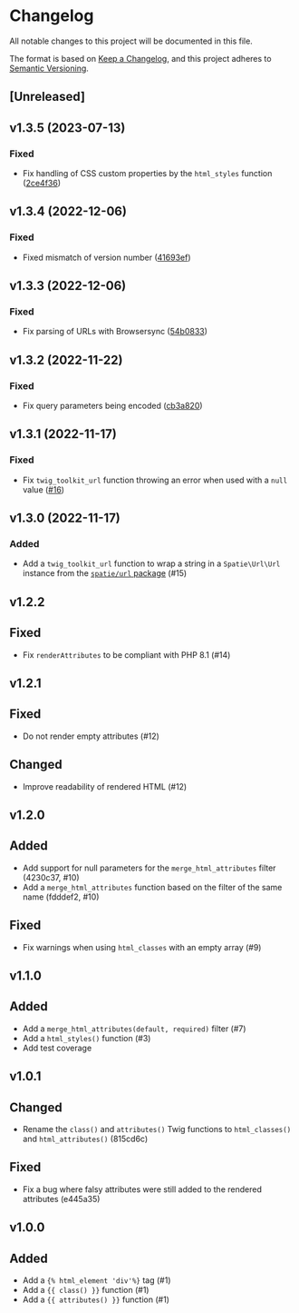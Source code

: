 # Changelog

All notable changes to this project will be documented in this file.

The format is based on [Keep a Changelog](https://keepachangelog.com/en/1.0.0/), and this project adheres to [Semantic Versioning](https://semver.org/spec/v2.0.0.html).

## [Unreleased]

## v1.3.5 (2023-07-13)

### Fixed

- Fix handling of CSS custom properties by the `html_styles` function ([2ce4f36](https://github.com/studiometa/twig-toolkit/commit/2ce4f36))

## v1.3.4 (2022-12-06)

### Fixed

- Fixed mismatch of version number ([41693ef](https://github.com/studiometa/twig-toolkit/commit/41693ef))

## v1.3.3 (2022-12-06)

### Fixed

- Fix parsing of URLs with Browsersync ([54b0833](https://github.com/studiometa/twig-toolkit/commit/54b0833))

## v1.3.2 (2022-11-22)

### Fixed

- Fix query parameters being encoded ([cb3a820](https://github.com/studiometa/twig-toolkit/commit/cb3a820))

## v1.3.1 (2022-11-17)

### Fixed

- Fix `twig_toolkit_url` function throwing an error when used with a `null` value ([#16](https://github.com/studiometa/twig-toolkit/pull/16))

## v1.3.0 (2022-11-17)

### Added

- Add a `twig_toolkit_url` function to wrap a string in a `Spatie\Url\Url` instance from the [`spatie/url` package](https://github.com/spatie/url) (#15)

## v1.2.2

## Fixed

- Fix `renderAttributes` to be compliant with PHP 8.1 (#14)

## v1.2.1

## Fixed

- Do not render empty attributes (#12)

## Changed

- Improve readability of rendered HTML (#12)

## v1.2.0

## Added

- Add support for null parameters for the `merge_html_attributes` filter (4230c37, #10)
- Add a `merge_html_attributes` function based on the filter of the same name (fdddef2, #10)

## Fixed

- Fix warnings when using `html_classes` with an empty array (#9)

## v1.1.0

## Added

- Add a `merge_html_attributes(default, required)` filter (#7)
- Add a `html_styles()` function (#3)
- Add test coverage

## v1.0.1

## Changed

- Rename the `class()` and `attributes()` Twig functions to `html_classes()` and `html_attributes()` (815cd6c)

## Fixed

- Fix a bug where falsy attributes were still added to the rendered attributes (e445a35)

## v1.0.0

## Added

- Add a `{% html_element 'div'%}` tag (#1)
- Add a `{{ class() }}` function (#1)
- Add a `{{ attributes() }}` function (#1)
